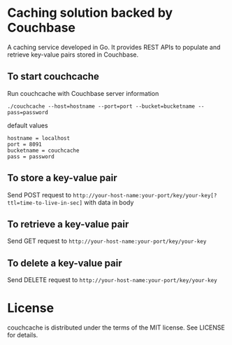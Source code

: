 Caching solution backed by Couchbase
=

A caching service developed in Go. It provides REST APIs to populate and retrieve key-value pairs stored in Couchbase.

To start couchcache
-
Run couchcache with Couchbase server information

`./couchcache --host=hostname --port=port --bucket=bucketname --pass=password`

default values
```
hostname = localhost
port = 8091
bucketname = couchcache
pass = password
```

To store a key-value pair
-
Send POST request to `http://your-host-name:your-port/key/your-key[?ttl=time-to-live-in-sec]` with data in body

To retrieve a key-value pair
-
Send GET request to `http://your-host-name:your-port/key/your-key`

To delete a key-value pair
-
Send DELETE request to `http://your-host-name:your-port/key/your-key`

License
=
couchcache is distributed under the terms of the MIT license. See LICENSE for details.